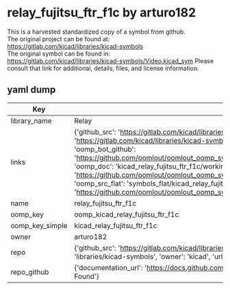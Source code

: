 # relay_fujitsu_ftr_f1c by arturo182  
This is a harvested standardized copy of a symbol from github.  
The original project can be found at:  
https://gitlab.com/kicad/libraries/kicad-symbols  
The original symbol can be found in:
https://gitlab.com/kicad/libraries/kicad-symbols/Video.kicad_sym
Please consult that link for additional, details, files, and license information.  
## yaml dump  
| Key | Value |  
| --- | --- |  
| library_name | Relay |  
| links | {'github_src': 'https://gitlab.com/kicad/libraries/kicad-symbols/Video.kicad_sym', 'github_src_repo': 'https://gitlab.com/kicad/libraries/kicad-symbols', 'oomp_bot': 'kicad_relay_fujitsu_ftr_f1c/working', 'oomp_bot_github': 'https://github.com/oomlout/oomlout_oomp_symbol_bot/tree/main/kicad_relay_fujitsu_ftr_f1c/working', 'oomp_doc': 'kicad_relay_fujitsu_ftr_f1c/working', 'oomp_doc_github': 'https://github.com/oomlout/oomlout_oomp_symbol_doc/tree/main/kicad_relay_fujitsu_ftr_f1c/working', 'oomp_src_flat': 'symbols_flat/kicad_relay_fujitsu_ftr_f1c/working', 'oomp_src_flat_github': 'https://github.com/oomlout/oomlout_oomp_symbol_src/tree/main/kicad_relay_fujitsu_ftr_f1c/working'} |  
| name | relay_fujitsu_ftr_f1c |  
| oomp_key | oomp_kicad_relay_fujitsu_ftr_f1c |  
| oomp_key_simple | kicad_relay_fujitsu_ftr_f1c |  
| owner | arturo182 |  
| repo | {'github_src': 'https://gitlab.com/kicad/libraries/kicad-symbols/Video.kicad_sym', 'name': 'libraries/kicad-symbols', 'owner': 'kicad', 'url': 'https://gitlab.com/kicad/libraries/kicad-symbols'} |  
| repo_github | {'documentation_url': 'https://docs.github.com/rest/repos/repos#get-a-repository', 'message': 'Not Found'} |  

